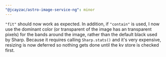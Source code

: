 ```yaml
---
"@jcayzac/astro-image-service-ng": minor
---
```


`"fit"` should now work as expected. In addition, if `"contain"` is used, I now use the dominant color (or transparent of the image has an transparent pixels) for the bands around the image, rather than the default black used by Sharp.
Because it requires calling `Sharp.stats()` and it's very expensive, resizing is now deferred so nothing gets done until the kv store is checked first.
